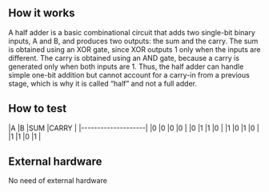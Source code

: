 <!---

This file is used to generate your project datasheet. Please fill in the information below and delete any unused
sections.

You can also include images in this folder and reference them in the markdown. Each image must be less than
512 kb in size, and the combined size of all images must be less than 1 MB.
-->

## How it works

A half adder is a basic combinational circuit that adds two single-bit binary inputs, A and B, and produces two outputs: the sum and the carry. The sum is obtained using an XOR gate, since XOR outputs 1 only when the inputs are different. The carry is obtained using an AND gate, because a carry is generated only when both inputs are 1. Thus, the half adder can handle simple one-bit addition but cannot account for a carry-in from a previous stage, which is why it is called “half” and not a full adder.

## How to test

|A	|B	|SUM	|CARRY |
|--------------------|
|0	|0	|0	  |0     |
|0	|1	|1	  |0     |
|1	|0	|1	  |0     |
|1	|1	|0	  |1     |


## External hardware

No need of external hardware
